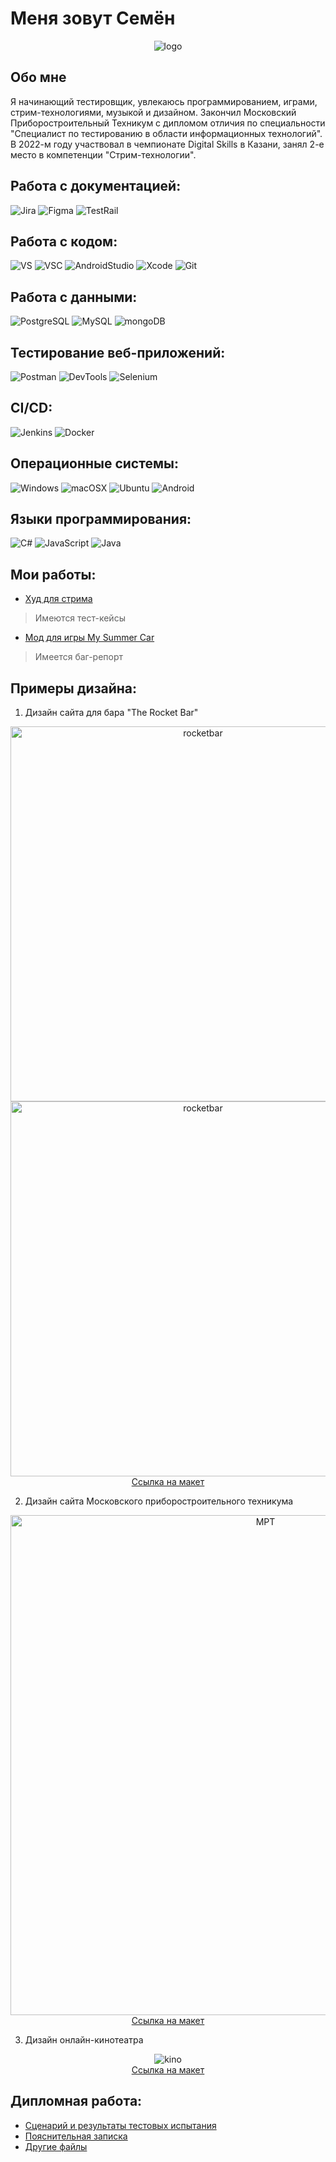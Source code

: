# Меня зовут Семён
<p align="center">
    <img alt="logo" src="https://github.com/SMalexeev/SMalexeev/blob/master/assets/Alexeev.png"/>
</p>

## Обо мне
Я начинающий тестировщик, увлекаюсь программированием, играми, стрим-технологиями, музыкой и дизайном. Закончил Московский Приборостроительный Техникум с дипломом отличия по специальности "Специалист по тестированию в области информационных технологий". В 2022-м году участвовал в чемпионате Digital Skills в Казани, занял 2-е место в компетенции "Стрим-технологии".

## Работа с документацией:
![Jira](https://img.shields.io/badge/Jira-0052CC?style=for-the-badge&logo=Jira&logoColor=white)
![Figma](https://img.shields.io/badge/Figma-F24E1E?style=for-the-badge&logo=figma&logoColor=white)
![TestRail](https://img.shields.io/badge/TestRail-323330?style=for-the-badge&logo=TestRail&logoColor=65c27a)

## Работа с кодом:
![VS](https://img.shields.io/badge/Visual_Studio-5C2D91?style=for-the-badge&logo=visual%20studio&logoColor=white)
![VSC](https://img.shields.io/badge/Visual_Studio_Code-0078D4?style=for-the-badge&logo=visual%20studio%20code&logoColor=white)
![AndroidStudio](https://img.shields.io/badge/Android_Studio-3DDC84?style=for-the-badge&logo=android-studio&logoColor=white)
![Xcode](https://img.shields.io/badge/Xcode-007ACC?style=for-the-badge&logo=Xcode&logoColor=white)
![Git](https://img.shields.io/badge/git-%23F05033.svg?style=for-the-badge&logo=git&logoColor=white)

## Работа с данными:
![PostgreSQL](https://img.shields.io/badge/PostgreSQL-316192?style=for-the-badge&logo=postgresql&logoColor=white)
![MySQL](https://img.shields.io/badge/MySQL-323330?style=for-the-badge&logo=mysql&logoColor=white)
![mongoDB](https://img.shields.io/badge/MongoDB-4EA94B?style=for-the-badge&logo=mongodb&logoColor=white)

## Тестирование веб-приложений:
![Postman](https://img.shields.io/badge/Postman-FF6C37?style=for-the-badge&logo=postman&logoColor=white)
![DevTools](https://img.shields.io/badge/devtools-4084f6?style=for-the-badge&logo=Google-chrome&logoColor=white)
![Selenium](https://img.shields.io/badge/-selenium-%43B02A?style=for-the-badge&logo=selenium&logoColor=white)

## CI/CD:
![Jenkins](https://img.shields.io/badge/Jenkins-D24939?style=for-the-badge&logo=Jenkins&logoColor=white)
![Docker](https://img.shields.io/badge/docker-%230db7ed.svg?style=for-the-badge&logo=docker&logoColor=white)

## Операционные системы: 
![Windows](https://img.shields.io/badge/Windows-0078D6?style=for-the-badge&logo=windows&logoColor=white)
![macOSX](https://img.shields.io/badge/mac%20os-323330?style=for-the-badge&logo=apple&logoColor=white)
![Ubuntu](https://img.shields.io/badge/Ubuntu-E95420?style=for-the-badge&logo=ubuntu&logoColor=white)
![Android](https://img.shields.io/badge/Android-3DDC84?style=for-the-badge&logo=android&logoColor=white)

## Языки программирования:
![C#](https://img.shields.io/badge/c%23-%23239120.svg?style=for-the-badge&logo=csharp&logoColor=white)
![JavaScript](https://img.shields.io/badge/javascript-%23323330.svg?style=for-the-badge&logo=javascript&logoColor=%23F7DF1E)
![Java](https://img.shields.io/badge/java-%23ED8B00.svg?style=for-the-badge&logo=openjdk&logoColor=white)

## Мои работы:
* [Худ для стрима](https://github.com/SMalexeev/mschud)
> Имеются тест-кейсы
* [Мод для игры My Summer Car](https://github.com/SMalexeev/Mob5terSwearing)
> Имеется баг-репорт

## Примеры дизайна:
1. Дизайн сайта для бара "The Rocket Bar"
<p align="center">
    <img alt="rocketbar" src="https://github.com/SMalexeev/SMalexeev/blob/master/assets/rocketbar_1.png" height="600"/>
    <img alt="rocketbar" src="https://github.com/SMalexeev/SMalexeev/blob/master/assets/rocketbar_2.png" height="600"/>
    </br>
    <a href="https://www.figma.com/file/om2qVfQiM9quZgEO5wt54b/The-Rocket-Bar?type=design&node-id=0%3A1&mode=design&t=0r00NJQPChyaDAUi-1">Ссылка на макет</a>
</p>

2. Дизайн сайта Московского приборостроительного техникума
<p align="center">
    <img alt="MPT" src="https://github.com/SMalexeev/SMalexeev/blob/master/assets/mpt.png" height="800"/>
    </br>
    <a href="https://www.figma.com/file/QiOftMVJJbuW97sQlUGeXg/%D0%9C%D0%9F%D0%A2?type=design&node-id=0-1&mode=design&t=EyCrWLDbRLFwttOO-0">Ссылка на макет</a>
</p>


3. Дизайн онлайн-кинотеатра
<p align="center">
    <img alt="kino" src="https://github.com/SMalexeev/SMalexeev/blob/master/assets/kino.png"/>
    </br>
    <a href="https://www.figma.com/file/U531xU7h1gKApXyYsAsjra/kino?type=design&node-id=0-1&mode=design&t=KV8CX15eXTmNxE8W-0">Ссылка на макет</a>
</p>


## Дипломная работа:
* [Сценарий и результаты тестовых испытания](https://github.com/SMalexeev/ULC-diploma/blob/master/%D0%90%D0%BB%D0%B5%D0%BA%D1%81%D0%B5%D0%B5%D0%B2%20%D0%A1.%20%D0%90.%20%D0%9F%D1%80%D0%B8%D0%BB%D0%BE%D0%B6%D0%B5%D0%BD%D0%B8%D0%B5%20%D0%91.%20%D0%A1%D1%86%D0%B5%D0%BD%D0%B0%D1%80%D0%B8%D0%B9%20%D0%B8%20%D1%80%D0%B5%D0%B7%D1%83%D0%BB%D1%8C%D1%82%D0%B0%D1%82%D1%8B%20%D1%82%D0%B5%D1%81%D1%82%D0%BE%D0%B2%D1%8B%D1%85%20%D0%B8%D1%81%D0%BF%D1%8B%D1%82%D0%B0%D0%BD%D0%B8%D0%B9.docx)<br/>
* [Пояснительная записка](https://github.com/SMalexeev/ULC-diploma/blob/master/%D0%90%D0%BB%D0%B5%D0%BA%D1%81%D0%B5%D0%B5%D0%B2%20%D0%A1.%20%D0%90.%20%D0%9F%D0%BE%D1%8F%D1%81%D0%BD%D0%B8%D1%82%D0%B5%D0%BB%D1%8C%D0%BD%D0%B0%D1%8F%20%D0%B7%D0%B0%D0%BF%D0%B8%D1%81%D0%BA%D0%B0.docx)<br/>
* [Другие файлы](https://github.com/SMalexeev/ULC-diploma)
